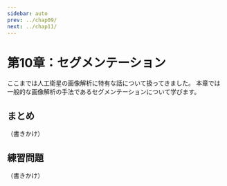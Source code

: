 ```yaml
---
sidebar: auto
prev: ../chap09/
next: ../chap11/
---
```


# 第10章：セグメンテーション

ここまでは人工衛星の画像解析に特有な話について扱ってきました。
本章では一般的な画像解析の手法であるセグメンテーションについて学びます。

## まとめ
（書きかけ）


## 練習問題
（書きかけ）
